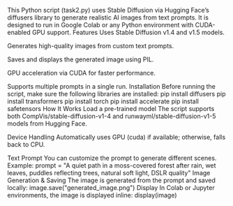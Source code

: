 This Python script (task2.py) uses Stable Diffusion via Hugging Face’s diffusers library to generate realistic AI images from text prompts. It is designed to run in Google Colab or any Python environment with CUDA-enabled GPU support.
Features
Uses Stable Diffusion v1.4 and v1.5 models.

Generates high-quality images from custom text prompts.

Saves and displays the generated image using PIL.

GPU acceleration via CUDA for faster performance.

Supports multiple prompts in a single run. 
 Installation
Before running the script, make sure the following libraries are installed:
pip install diffusers
pip install transformers
pip install torch
pip install accelerate
pip install safetensors
How It Works
Load a pre-trained model
The script supports both CompVis/stable-diffusion-v1-4 and runwayml/stable-diffusion-v1-5 models from Hugging Face.

Device Handling
Automatically uses GPU (cuda) if available; otherwise, falls back to CPU.

Text Prompt
You can customize the prompt to generate different scenes. Example:
prompt = "A quiet path in a moss-covered forest after rain, wet leaves, puddles reflecting trees, natural soft light, DSLR quality"
Image Generation & Saving
The image is generated from the prompt and saved locally:
image.save("generated_image.png")
Display
In Colab or Jupyter environments, the image is displayed inline:
display(image)
